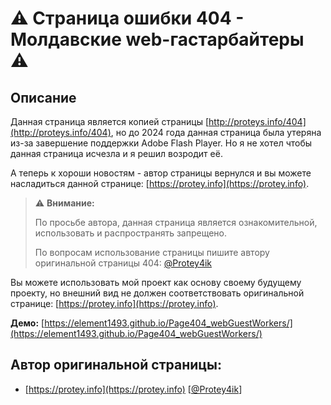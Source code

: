 # :warning: Страница ошибки 404 - Молдавские web-гастарбайтеры :warning:
## Описание
Данная страница является копией страницы [http://proteys.info/404](http://proteys.info/404), но до 2024 года данная страница была утеряна из-за завершение поддержки Adobe Flash Player. Но я не хотел чтобы данная страница исчезла и я решил возродит её. 

А теперь к хороши новостям - автор страницы вернулся и вы можете насладиться данной странице:
[https://protey.info](https://protey.info).

>:warning: **Внимание:** 
> 
>По просьбе автора, данная страница является ознакомительной, использовать и распространять запрещено. 
> 
> По вопросам использование страницы пишите автору оригинальной страницы 404: [@Protey4ik](https://t.me/Protey4ik)

Вы можете использовать мой проект как основу своему будущему проекту, но внешний вид не должен соответствовать оригинальной странице: [https://protey.info](https://protey.info).

**Демо:** [https://element1493.github.io/Page404_webGuestWorkers/](https://element1493.github.io/Page404_webGuestWorkers/)

## Автор оригинальной страницы:
 - [https://protey.info](https://protey.info) [[@Protey4ik](https://t.me/Protey4ik)]
